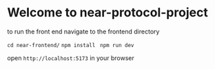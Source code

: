 # Welcome to near-protocol-project

to run the front end navigate to the frontend directory 

`cd near-frontend/`
`npm install`
` npm run dev`

open `http://localhost:5173` in your browser
